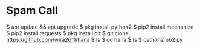 # Spam Call

$ apt update && apt upgrade
$ pkg install python2
$ pip2 install mechanize
$ pip2 install requests
$ pkg install git
$ git clone https://github.com/wira2611/hana
$ ls
$ cd hana
$ ls
$ python2 bb2.py
